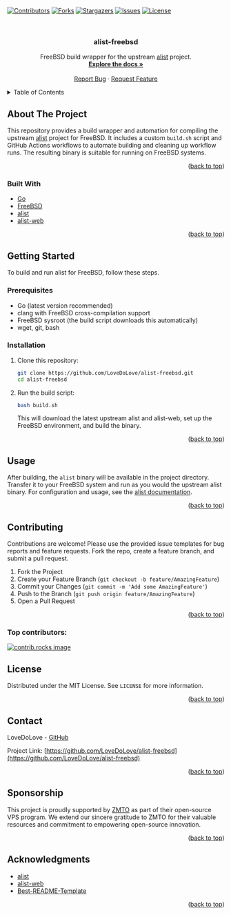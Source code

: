 <!-- Improved compatibility of back to top link -->

<a id="readme-top"></a>

[![Contributors][contributors-shield]][contributors-url]
[![Forks][forks-shield]][forks-url]
[![Stargazers][stars-shield]][stars-url]
[![Issues][issues-shield]][issues-url]
[![License][license-shield]][license-url]

<br />
<div align="center">
  <a href="https://github.com/LoveDoLove/alist-freebsd">
    <!-- If you have a logo, place it in images/logo.png -->
    <!-- <img src="images/logo.png" alt="Logo" width="80" height="80"> -->
  </a>

  <h3 align="center">alist-freebsd</h3>

  <p align="center">
    FreeBSD build wrapper for the upstream <a href="https://github.com/alist-org/alist">alist</a> project.
    <br />
    <a href="https://github.com/LoveDoLove/alist-freebsd"><strong>Explore the docs »</strong></a>
    <br />
    <br />
    <a href="https://github.com/LoveDoLove/alist-freebsd/issues/new?labels=bug&template=bug-report---.md">Report Bug</a>
    &middot;
    <a href="https://github.com/LoveDoLove/alist-freebsd/issues/new?labels=enhancement&template=feature-request---.md">Request Feature</a>
  </p>
</div>

<details>
  <summary>Table of Contents</summary>
  <ol>
    <li><a href="#about-the-project">About The Project</a></li>
    <li><a href="#built-with">Built With</a></li>
    <li><a href="#getting-started">Getting Started</a></li>
    <li><a href="#usage">Usage</a></li>
    <li><a href="#roadmap">Roadmap</a></li>
    <li><a href="#contributing">Contributing</a></li>
    <li><a href="#license">License</a></li>
    <li><a href="#contact">Contact</a></li>
    <li><a href="#acknowledgments">Acknowledgments</a></li>
  </ol>
</details>

## About The Project

This repository provides a build wrapper and automation for compiling the upstream [alist](https://github.com/alist-org/alist) project for FreeBSD. It includes a custom `build.sh` script and GitHub Actions workflows to automate building and cleaning up workflow runs. The resulting binary is suitable for running on FreeBSD systems.

<p align="right">(<a href="#readme-top">back to top</a>)</p>

### Built With

- [Go](https://golang.org/)
- [FreeBSD](https://www.freebsd.org/)
- [alist](https://github.com/alist-org/alist)
- [alist-web](https://github.com/alist-org/alist-web)

<p align="right">(<a href="#readme-top">back to top</a>)</p>

## Getting Started

To build and run alist for FreeBSD, follow these steps.

### Prerequisites

- Go (latest version recommended)
- clang with FreeBSD cross-compilation support
- FreeBSD sysroot (the build script downloads this automatically)
- wget, git, bash

### Installation

1. Clone this repository:
   ```sh
   git clone https://github.com/LoveDoLove/alist-freebsd.git
   cd alist-freebsd
   ```
2. Run the build script:
   ```sh
   bash build.sh
   ```
   This will download the latest upstream alist and alist-web, set up the FreeBSD environment, and build the binary.

<p align="right">(<a href="#readme-top">back to top</a>)</p>

## Usage

After building, the `alist` binary will be available in the project directory. Transfer it to your FreeBSD system and run as you would the upstream alist binary. For configuration and usage, see the [alist documentation](https://github.com/alist-org/alist#readme).

<p align="right">(<a href="#readme-top">back to top</a>)</p>

## Contributing

Contributions are welcome! Please use the provided issue templates for bug reports and feature requests. Fork the repo, create a feature branch, and submit a pull request.

1. Fork the Project
2. Create your Feature Branch (`git checkout -b feature/AmazingFeature`)
3. Commit your Changes (`git commit -m 'Add some AmazingFeature'`)
4. Push to the Branch (`git push origin feature/AmazingFeature`)
5. Open a Pull Request

<p align="right">(<a href="#readme-top">back to top</a>)</p>

### Top contributors:

<a href="https://github.com/LoveDoLove/alist-freebsd/graphs/contributors">
  <img src="https://contrib.rocks/image?repo=LoveDoLove/alist-freebsd" alt="contrib.rocks image" />
</a>

## License

Distributed under the MIT License. See `LICENSE` for more information.

<p align="right">(<a href="#readme-top">back to top</a>)</p>

## Contact

LoveDoLove - [GitHub](https://github.com/LoveDoLove)

Project Link: [https://github.com/LoveDoLove/alist-freebsd](https://github.com/LoveDoLove/alist-freebsd)

<p align="right">(<a href="#readme-top">back to top</a>)</p>

## Sponsorship

This project is proudly supported by [ZMTO](https://www.zmto.com) as part of their open-source VPS program. We extend our sincere gratitude to ZMTO for their valuable resources and commitment to empowering open-source innovation.

<p align="right">(<a href="#readme-top">back to top</a>)</p>

## Acknowledgments

- [alist](https://github.com/alist-org/alist)
- [alist-web](https://github.com/alist-org/alist-web)
- [Best-README-Template](https://github.com/othneildrew/Best-README-Template)

<p align="right">(<a href="#readme-top">back to top</a>)</p>

<!-- MARKDOWN LINKS & IMAGES -->

[contributors-shield]: https://img.shields.io/github/contributors/LoveDoLove/alist-freebsd.svg?style=for-the-badge
[contributors-url]: https://github.com/LoveDoLove/alist-freebsd/graphs/contributors
[forks-shield]: https://img.shields.io/github/forks/LoveDoLove/alist-freebsd.svg?style=for-the-badge
[forks-url]: https://github.com/LoveDoLove/alist-freebsd/network/members
[stars-shield]: https://img.shields.io/github/stars/LoveDoLove/alist-freebsd.svg?style=for-the-badge
[stars-url]: https://github.com/LoveDoLove/alist-freebsd/stargazers
[issues-shield]: https://img.shields.io/github/issues/LoveDoLove/alist-freebsd.svg?style=for-the-badge
[issues-url]: https://github.com/LoveDoLove/alist-freebsd/issues
[license-shield]: https://img.shields.io/github/license/LoveDoLove/alist-freebsd.svg?style=for-the-badge
[license-url]: https://github.com/LoveDoLove/alist-freebsd/blob/main/LICENSE
